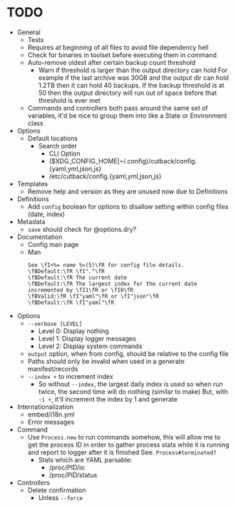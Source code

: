 # TODO

* General
  * Tests
  * Requires at beginning of all files to avoid file dependency hell
  * Check for binaries in toolset before executing them in command
  * Auto-remove oldest after certain backup count threshold
    * Warn if threshold is larger than the output directory can hold
      For example if the last archive was 30GB and the output dir can hold 1.2TB
      then it can hold 40 backups. If the backup threshold is at 50 then the output
      directory will run out of space before that threshold is ever met
  * Commands and controllers both pass around the same set of variables, it'd be nice to group them
    into like a State or Environment class
* Options
  * Default locations
    * Search order
      * CLI Option
      * ($XDG_CONFIG_HOME|~/.config)/cutback/config.{yaml,yml,json,js}
      * /etc/cutback/config.{yaml,yml,json,js}
* Templates
  * Remove help and version as they are unused now due to Definitions
* Definitions
  * Add `config` boolean for options to disallow setting within config files (date, index)
* Metadata
  * `save` should check for @options.dry?
* Documentation
  * Config man page
  * Man
    ```
    See \fI<%= name %>(5)\fR for config file details.
    \fBDefault:\fR \fI"."\fR
    \fBDefault:\fR The current date
    \fBDefault:\fR The largest index for the current date incremented by \fI1\fR or \fI0\fR
    \fBValid:\fR \fI"yaml"\fR or \fI"json"\fR
    \fBDefault:\fR \fI"yaml"\fR
    ```
* Options
  * `--verbose [LEVEL]`
    * Level 0: Display nothing
    * Level 1: Display logger messages
    * Level 2: Display system commands
  * `output` option, when from config, should be relative to the config file
  * Paths should only be invalid when used in a generate manifest/records
  * `--index +` to increment index
    * So without `--index`, the largest daily index is used so when run twice, the second time will do nothing (similar to make)
      But, with `-i +`, it'll increment the index by 1 and generate
* Internationalization
  * embed/i18n.yml
  * Error messages
* Command
  * Use `Process.new` to run commands somehow, this will allow me to get the process ID in order to
    gather process stats while it is running and report to logger after it is finished
    See: `Process#terminated?`
    * Stats which are YAML parsable:
      * /proc/PID/io
      * /proc/PID/status
* Controllers
  * Delete confirmation
    * Unless `--force`

